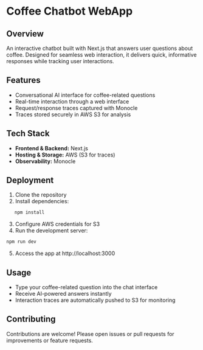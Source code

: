 # Coffee Chatbot WebApp

## Overview
An interactive chatbot built with Next.js that answers user questions about coffee. Designed for seamless web interaction, it delivers quick, informative responses while tracking user interactions.

## Features
- Conversational AI interface for coffee-related questions
- Real-time interaction through a web interface
- Request/response traces captured with Monocle
- Traces stored securely in AWS S3 for analysis

## Tech Stack
- **Frontend & Backend:** Next.js
- **Hosting & Storage:** AWS (S3 for traces)
- **Observability:** Monocle

## Deployment
1. Clone the repository  
2. Install dependencies:
```bash
   npm install
```
3. Configure AWS credentials for S3
4. Run the development server:

```bash
npm run dev
```
5. Access the app at http://localhost:3000

## Usage
- Type your coffee-related question into the chat interface
- Receive AI-powered answers instantly
- Interaction traces are automatically pushed to S3 for monitoring

## Contributing
Contributions are welcome! Please open issues or pull requests for improvements or feature requests.